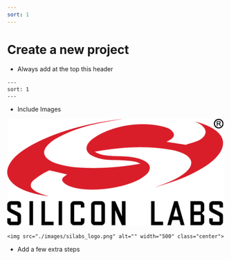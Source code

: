 ```yaml
---
sort: 1
---
```


# Create a new project

-	Always add at the top this header 
```
---
sort: 1
---
```
-	Include Images

<img src="./images/silabs_logo.png" alt="" width="500" class="center">

```
<img src="./images/silabs_logo.png" alt="" width="500" class="center">
```

-	Add a few extra steps



 
